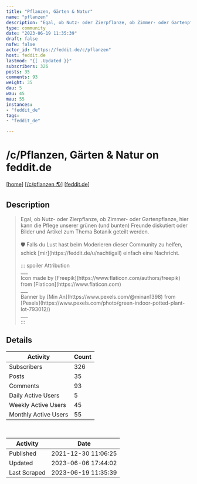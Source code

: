 ```yaml
---
title: "Pflanzen, Gärten & Natur" 
name: "pflanzen"
description: "Egal, ob Nutz- oder Zierpflanze, ob Zimmer- oder Gartenpflanze, hier kann die Pflege unserer grünen (und bunten) Freunde diskutiert oder Bilder und Artikel zum Thema Botanik geteilt werden.🛡 Falls du Lust hast beim Moderieren dieser Community zu helfen, schick [mir](https://feddit.de/u/nachtigall) einfach eine Nachricht.::: spoiler Attribution___Icon made by [Freepik](https://www.flaticon.com/authors/freepik) from [Flaticon](https://www.flaticon.com)___Banner by [Min An](https://www.pexels.com/@minan1398) from [Pexels](https://www.pexels.com/photo/green-indoor-potted-plant-lot-793012/)___:::"
type: community
date: "2023-06-19 11:35:39"
draft: false
nsfw: false
actor_id: "https://feddit.de/c/pflanzen"
host: feddit.de
lastmod: "{[ .Updated }}"
subscribers: 326
posts: 35
comments: 93
weight: 35
dau: 5
wau: 45
mau: 55
instances:
- "feddit_de"
tags: 
- "feddit_de"

---
```


# /c/Pflanzen, Gärten & Natur on feddit.de

[[home](/)]
[[/c/pflanzen 🌎](https://feddit.de/c/pflanzen)]
[[feddit.de](/instances/feddit_de)]


## Description 

<blockquote class="description">
Egal, ob Nutz- oder Zierpflanze, ob Zimmer- oder Gartenpflanze, hier kann die Pflege unserer grünen (und bunten) Freunde diskutiert oder Bilder und Artikel zum Thema Botanik geteilt werden.<br><br>🛡 Falls du Lust hast beim Moderieren dieser Community zu helfen, schick [mir](https://feddit.de/u/nachtigall) einfach eine Nachricht.<br><br>::: spoiler Attribution<br>___<br>Icon made by [Freepik](https://www.flaticon.com/authors/freepik) from [Flaticon](https://www.flaticon.com)<br>___<br>Banner by [Min An](https://www.pexels.com/@minan1398) from [Pexels](https://www.pexels.com/photo/green-indoor-potted-plant-lot-793012/)<br>___<br>:::
</blockquote>


## Details

| Activity | Count  |
|----------------------|---|
| Subscribers          | 326 |
| Posts                | 35  |
| Comments             | 93  |
| Daily Active Users   | 5  |
| Weekly Active Users  | 45  |
| Monthly Active Users | 55  |

<br>

| Activity | Date |
|----------------------|---|
| Published            | 2021-12-30 11:06:25 |
| Updated              | 2023-06-06 17:44:02 |
| Last Scraped         | 2023-06-19 11:35:39 |
